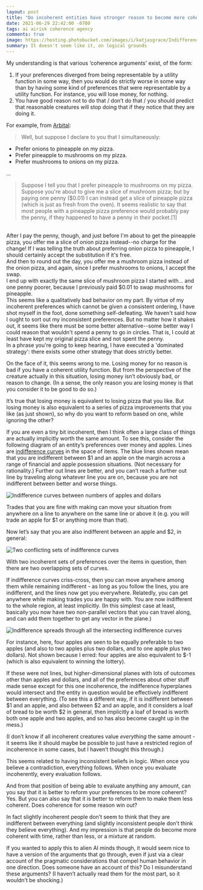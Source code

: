 ```yaml
---
layout: post
title: "Do incoherent entities have stronger reason to become more coherent than less?"
date: 2021-06-29 22:42:00 -0700
tags: ai airisk coherence agency
comments: true
image: https://hosting.photobucket.com/images/i/katjasgrace/Indifference_apple_incoherence_motion_(1).png
summary: It doesn't seem like it, on logical grounds
---
```


My understanding is that various ‘coherence arguments' exist, of the form:

1. If your preferences diverged from being representable by a utility function in some way, then you would do strictly worse in some way than by having some kind of preferences that were representable by a utility function. For instance, you will lose money, for nothing.
2. You have good reason not to do that / don’t do that / you should predict that reasonable creatures will stop doing that if they notice that they are doing it.<!--ex-->

For example, from [Arbital](https://arbital.com/p/expected_utility_formalism/?l=7hh):

>Well, but suppose I declare to you that I simultaneously:
  *   Prefer onions to pineapple on my pizza.
  *   Prefer pineapple to mushrooms on my pizza.
  *   Prefer mushrooms to onions on my pizza.  

 ...

>Suppose I tell you that I prefer pineapple to mushrooms on my pizza. Suppose you're about to give me a slice of mushroom pizza; but by paying one penny ($0.01) I can instead get a slice of pineapple pizza (which is just as fresh from the oven). It seems realistic to say that most people with a pineapple pizza preference would probably pay the penny, if they happened to have a penny in their pocket.[1]  
<br>
After I pay the penny, though, and just before I'm about to get the pineapple pizza, you offer me a slice of onion pizza instead--no charge for the change! If I was telling the truth about preferring onion pizza to pineapple, I should certainly accept the substitution if it's free.  
<br>
And then to round out the day, you offer me a mushroom pizza instead of the onion pizza, and again, since I prefer mushrooms to onions, I accept the swap.  
<br>I end up with exactly the same slice of mushroom pizza I started with... and one penny poorer, because I previously paid $0.01 to swap mushrooms for pineapple.  
<br>
This seems like a qualitatively bad behavior on my part. By virtue of my incoherent preferences which cannot be given a consistent ordering, I have shot myself in the foot, done something self-defeating. We haven't said how I ought to sort out my inconsistent preferences. But no matter how it shakes out, it seems like there must be some better alternative--some better way I could reason that wouldn't spend a penny to go in circles. That is, I could at least have kept my original pizza slice and not spent the penny.  
<br>In a phrase you're going to keep hearing, I have executed a 'dominated strategy': there exists some other strategy that does strictly better.


On the face of it, this seems wrong to me. Losing money for no reason is bad if you have a coherent utility function. But from the perspective of the creature actually in this situation, losing money isn’t obviously bad, or reason to change. (In a sense, the only reason you are losing money is that you consider it to be good to do so.)

It’s true that losing money is equivalent to losing pizza that you like. But losing money is also equivalent to a series of pizza improvements that you like (as just shown), so why do you want to reform based on one, while ignoring the other?

If you are even a tiny bit incoherent, then I think often a large class of things are actually implicitly worth the same amount. To see this, consider the following diagram of an entity’s preferences over money and apples. Lines are [indifference curves](https://en.wikipedia.org/wiki/Indifference_curve) in the space of items. The blue lines shown mean that you are indifferent between $1 and an apple on the margin across a range of financial and apple possession situations. (Not necessary for rationality.) Further out lines are better, and you can’t reach a further out line by traveling along whatever line you are on, because you are not indifferent between better and worse things.


![Indifference curves between numbers of apples and dollars](https://hosting.photobucket.com/images/i/katjasgrace/Indifference_apple.png)

Trades that you are fine with making can move your situation from anywhere on a line to anywhere on the same line or above it (e.g. you will trade an apple for $1 or anything more than that).

Now let’s say that you are also indifferent between an apple and $2, in general:

![Two conflicting sets of indifference curves](https://hosting.photobucket.com/images/i/katjasgrace/Indifference_apple_incoherence.png)


With two incoherent sets of preferences over the items in question, then there are two overlapping sets of curves.

If indifference curves criss-cross, then you can move anywhere among them while remaining indifferent - as long as you follow the lines, you are indifferent, and the lines now get you everywhere. Relatedly, you can get anywhere while making trades you are happy with. You are now indifferent to the whole region, at least implicitly. (In this simplest case at least, basically you now have two non-parallel vectors that you can travel along, and can add them together to get any vector in the plane.)

![Indifference spreads through all the intersecting indifference curves](https://hosting.photobucket.com/images/i/katjasgrace/Indifference_apple_incoherence_motion_(1).png)


For instance, here, four apples are seen to be equally preferable to two apples (and also to two apples plus two dollars, and to one apple plus two dollars). Not shown because I erred: four apples are also equivalent to $-1 (which is also equivalent to winning the lottery).

If these were not lines, but higher-dimensional planes with lots of outcomes other than apples and dollars, and all of the preferences about other stuff made sense except for this one incoherence, the indifference hyperplanes would intersect and the entity in question would be effectively indifferent between everything. (To see this a different way, if it is indifferent between $1 and an apple, and also between $2 and an apple, and it considers a loaf of bread to be worth $2 in general, then implicitly a loaf of bread is worth both one apple and two apples, and so has also become caught up in the mess.)

(I don’t know if all incoherent creatures value _everything_ the same amount - it seems like it should maybe be possible to just have a restricted region of incoherence in some cases, but I haven’t thought this through.)

This seems related to having inconsistent beliefs in logic. When once you believe a contradiction, everything follows. When once you evaluate incoherently, every evaluation follows.

And from that position of being able to evaluate anything any amount, can you say that it is better to reform your preferences to be more coherent? Yes. But you can also say that it is better to reform them to make them less coherent. Does coherence for some reason win out?

In fact slightly incoherent people don’t seem to think that they are indifferent between everything (and slightly inconsistent people don’t think they believe everything). And my impression is that people do become more coherent with time, rather than less, or a mixture at random.

If you wanted to apply this to alien AI minds though, it would seem nice to have a version of the arguments that go through, even if just via a clear account of the pragmatic considerations that compel human behavior in one direction. Does someone have an account of this? Do I misunderstand these arguments? (I haven’t actually read them for the most part, so it wouldn’t be shocking.)
